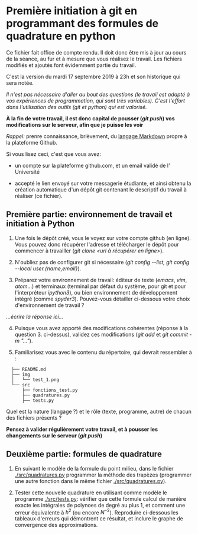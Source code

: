 # Première initiation à git en programmant des formules de quadrature en python

Ce fichier fait office de compte rendu. Il doit donc être mis à jour au
cours de la séance, au fur et à mesure que vous réalisez le travail. Les
fichiers modifiés et ajoutés font évidemment partie du travail.

C'est la version du mardi 17 septembre 2019 à 23h et son historique qui
sera notée.

*Il n'est pas nécessaire d'aller au bout des questions (le travail est
adapté à vos expériences de programmation, qui sont très
variables). C'est l'effort dans l'utilisation des outils (git et python)
qui est valorisé.*

**À la fin de votre travail, il est donc capital de pousser (*git push*)
  vos modifications sur le serveur, afin que je puisse les voir**

*Rappel:* prenre connaissance, brièvement, du [langage
Markdown](https://guides.github.com/features/mastering-markdown) propre
à la plateforme Github.

Si vous lisez ceci, c'est que vous avez:

- un compte sur la plateforme github.com, et un email validé de l'
  Université

- accepté le lien envoyé sur votre messagerie étudiante, et ainsi obtenu
  la création automatique d'un dépôt git contenant le descriptif du
  travail à réaliser (ce fichier).

## Première partie: environnement de travail et initiation à Python

1. Une fois le dépôt créé, vous le voyez sur votre compte github (en
ligne). Vous pouvez donc récupérer l'adresse et télécharger le dépôt
pour commencer à travailler (*git clone <url à récupérer en ligne>*).

2. N'oubliez pas de configurer git si nécessaire (*git config --list,
git config --local user.{name,email}*).

3. Préparez votre environnement de travail: éditeur de texte (*emacs*,
*vim*, *atom*...) et terminaux (terminal par défaut du système, pour git
et pour l'interpréteur *ipython3*), ou bien environnement de
développement intégré (comme *spyder3*). Pouvez-vous détailler ci-dessous
votre choix d'environnement de travail ?

*...écrire la réponse ici...*

4. Puisque vous avez apporté des modifications cohérentes (réponse à la
question 3. ci-dessus), validez ces modifications (*git add* et *git
commit -m "..."*).

5. Familiarisez vous avec le contenu du répertoire, qui devrait
ressembler à :
    
```
  ├── README.md
  ├── img
  │   └── test_1.png
  └── src
      ├── fonctions_test.py
      ├── quadratures.py
      ├── tests.py
```

Quel est la nature (langage ?) et le rôle (texte, programme, autre) de
chacun des fichiers présents ?

**Pensez à valider régulièrement votre travail, et à pousser les
  changements sur le serveur (*git push*)**

## Deuxième partie: formules de quadrature

1. En suivant le modèle de la formule du point milieu, dans le fichier
[./src/quadratures.py](./src/quadratures.py) programmer la méthode des
trapèzes (programmer une autre fonction dans le même fichier
[./src/quadratures.py](./src/quadratures.py)).

2. Tester cette nouvelle quadrature en utilisant comme modèle le
programme [./src/tests.py](./src/tests.py): vérifier que cette formule
calcul de manière exacte les intégrales de polynoes de degré au plus 1,
et comment une erreur équivalente à $h^2$ (ou encore
$N^{-2}$). Reproduire ci-dessous les tableaux d'erreurs qui démontrent
ce résultat, et inclure le graphe de convergence des approximations.


